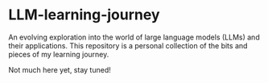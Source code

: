 # LLM-learning-journey

An evolving exploration into the world of large language models (LLMs) and their applications. This repository is a personal collection of the bits and pieces of my learning journey.

Not much here yet, stay tuned!